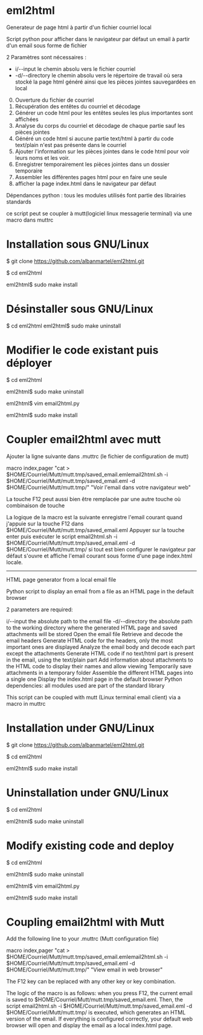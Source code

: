 # eml2html
Generateur de page html à partir d'un fichier courriel local 

Script python pour afficher dans le navigateur par défaut un email à partir d'un email sous forme de fichier

2 Paramètres sont nécessaires : 
  - i/--input le chemin absolu vers le fichier courriel
  - -d/--directory le chemin absolu vers le répertoire de travail où sera stocké la page html généré ainsi que les pièces jointes sauvegardées en local

0. Ouverture du fichier de courriel
1. Récupération des entêtes du courriel et décodage
2. Générer un code html pour les entêtes seules les plus importantes sont affichées
3. Analyse du corps du courriel et décodage de chaque partie sauf les pièces jointes
4. Généré un code html si aucune partie text/html à partir du code text/plain n'est pas présente dans le courriel
5. Ajouter l'information sur les pièces jointes dans le code html pour voir leurs noms et les voir.
6. Enregistrer temporairement les pièces jointes dans un dossier temporaire
7. Assembler les différentes pages html pour en faire une seule
8. afficher la page index.html dans le navigateur par défaut

Dépendances python : tous les modules utilisés font partie des librairies standards

ce script peut se coupler à mutt(logiciel linux messagerie terminal) via une macro dans muttrc

# Installation sous GNU/Linux

$ git clone https://github.com/albanmartel/eml2html.git

$ cd eml2html

eml2html$ sudo make install

# Désinstaller sous GNU/Linux

$ cd eml2html
eml2html$ sudo make uninstall

# Modifier le code existant puis déployer 

$ cd eml2html

eml2html$ sudo make uninstall

eml2html$ vim email2html.py

eml2html$ sudo make install

# Coupler email2html avec mutt

Ajouter la ligne suivante dans .muttrc (le fichier de configuration de mutt)

macro index,pager <F12> "<pipe-message>cat > $HOME/Courriel/Mutt/mutt.tmp/saved_email.eml<enter><shell-escape>email2html.sh -i $HOME/Courriel/Mutt/mutt.tmp/saved_email.eml -d $HOME/Courriel/Mutt/mutt.tmp/<enter>" "Voir l'email dans votre navigateur web"

La touche F12 peut aussi bien être remplacée par une autre touche où combinaison de touche

La logique de la macro est la suivante enregistre l'email courant quand j'appuie sur la touche F12 dans $HOME/Courriel/Mutt/mutt.tmp/saved_email.eml Appuyer sur la touche enter puis exécuter le script <shell-escape>email2html.sh -i $HOME/Courriel/Mutt/mutt.tmp/saved_email.eml -d $HOME/Courriel/Mutt/mutt.tmp/ si tout est bien configurer le navigateur par défaut s'ouvre et affiche l'email courant sous forme d'une page index.html locale.


--------------------------------------------------

HTML page generator from a local email file

Python script to display an email from a file as an HTML page in the default browser

2 parameters are required:

i/--input the absolute path to the email file
-d/--directory the absolute path to the working directory where the generated HTML page and saved attachments will be stored
Open the email file
Retrieve and decode the email headers
Generate HTML code for the headers, only the most important ones are displayed
Analyze the email body and decode each part except the attachments
Generate HTML code if no text/html part is present in the email, using the text/plain part
Add information about attachments to the HTML code to display their names and allow viewing
Temporarily save attachments in a temporary folder
Assemble the different HTML pages into a single one
Display the index.html page in the default browser
Python dependencies: all modules used are part of the standard library

This script can be coupled with mutt (Linux terminal email client) via a macro in muttrc


# Installation under GNU/Linux

$ git clone https://github.com/albanmartel/eml2html.git

$ cd eml2html

eml2html$ sudo make install

# Uninstallation under GNU/Linux

$ cd eml2html

eml2html$ sudo make uninstall

# Modify existing code and deploy

$ cd eml2html

eml2html$ sudo make uninstall

eml2html$ vim email2html.py

eml2html$ sudo make install

# Coupling email2html with Mutt

Add the following line to your .muttrc (Mutt configuration file)

macro index,pager <F12> "<pipe-message>cat > $HOME/Courriel/Mutt/mutt.tmp/saved_email.eml<enter><shell-escape>email2html.sh -i $HOME/Courriel/Mutt/mutt.tmp/saved_email.eml -d $HOME/Courriel/Mutt/mutt.tmp/<enter>" "View email in web browser"

The F12 key can be replaced with any other key or key combination.

The logic of the macro is as follows: when you press F12, the current email is saved to $HOME/Courriel/Mutt/mutt.tmp/saved_email.eml. Then, the script <shell-escape>email2html.sh -i $HOME/Courriel/Mutt/mutt.tmp/saved_email.eml -d $HOME/Courriel/Mutt/mutt.tmp/ is executed, which generates an HTML version of the email. If everything is configured correctly, your default web browser will open and display the email as a local index.html page.




